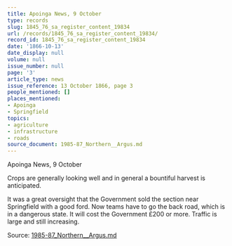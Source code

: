 ```yaml
---
title: Apoinga News, 9 October
type: records
slug: 1845_76_sa_register_content_19834
url: /records/1845_76_sa_register_content_19834/
record_id: 1845_76_sa_register_content_19834
date: '1866-10-13'
date_display: null
volume: null
issue_number: null
page: '3'
article_type: news
issue_reference: 13 October 1866, page 3
people_mentioned: []
places_mentioned:
- Apoinga
- Springfield
topics:
- agriculture
- infrastructure
- roads
source_document: 1985-87_Northern__Argus.md
---
```


Apoinga News, 9 October

Crops are generally looking well and in general a bountiful harvest is anticipated.

It was a great oversight that the Government sold the section near Springfield with a good ford.  Now teams have to go the back road, which is in a dangerous state.  It will cost the Government £200 or more.  Traffic is large and still increasing.

Source: [1985-87_Northern__Argus.md](/downloads/markdown/1985-87_Northern__Argus.md)
